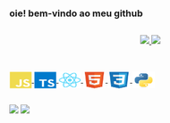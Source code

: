 ### oie! bem-vindo ao meu github
##
<div align="center">
  <a href="https://github.com/chriss-k0">
  <img height="180em" src="https://github-readme-stats.vercel.app/api?username=chriss-k0&show_icons=true&theme=dark"/>
  <img height="180em" src="https://github-readme-stats.vercel.app/api/top-langs/?username=chriss-k0&layout=compact&langs_count=7&theme=dark"/>
</div>

  ##
  
<div style="display: inline_block"><br>
  <img align="center" alt="Js" height="30" width="40" src="https://raw.githubusercontent.com/devicons/devicon/master/icons/javascript/javascript-plain.svg">
  <img align="center" alt="Ts" height="30" width="40" src="https://raw.githubusercontent.com/devicons/devicon/master/icons/typescript/typescript-plain.svg">
  <img align="center" alt="React" height="30" width="40" src="https://raw.githubusercontent.com/devicons/devicon/master/icons/react/react-original.svg">
  <img align="center" alt="HTML" height="30" width="40" src="https://raw.githubusercontent.com/devicons/devicon/master/icons/html5/html5-original.svg">
  <img align="center" alt="CSS" height="30" width="40" src="https://raw.githubusercontent.com/devicons/devicon/master/icons/css3/css3-original.svg">
  <img align="center" alt="Python" height="30" width="40" src="https://raw.githubusercontent.com/devicons/devicon/master/icons/python/python-original.svg">
</div>

  ##
  
<div>
<a href="https://discord.gg/sb8Bsqu" target="_blank"><img src="https://img.shields.io/badge/Discord-7289DA?style=for-the-badge&logo=discord&logoColor=blue" target="_blank"></a> 
<a href="https://www.linkedin.com/in/chriss-k0" target="_blank"><img src="https://img.shields.io/badge/-LinkedIn-%230077B5?style=for-the-badge&logo=linkedin&logoColor=purple" target="_blank"></a>
</div>

